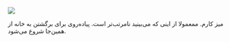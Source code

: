 <!-- 
.. title: پیاده‌روی در دلفت-عصر بیست و هشت می دوهزار و پانزده
.. slug: 2015-05-28-lopen-in-delft
.. date: 2015-05-28 20:14:54 UTC+02:00
.. tags: 
.. category: پیاده‌روی در دلفت
.. link: 
.. description: 
.. type: text
-->

<img src="http://googledrive.com/host/0B8OOfC6oWXEPd1JXZTNlSjItRzQ" />

میز کارم. ممعمولا از اینی که می‌بینید نامرتب‌تر است. پیاده‌روی برای برگشتن به خانه از همین‌جا شروع می‌شود.
